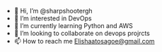 - 👋 Hi, I’m @sharpshootergh
- 👀 I’m interested in DevOps
- 🌱 I’m currently learning Python and AWS 
- 💞️ I’m looking to collaborate on devops projrcts 
- 📫 How to reach me Elishaatosagoe@gmail.com

<!---
sharpshootergh/sharpshootergh is a ✨ special ✨ repository because its `README.md` (this file) appears on your GitHub profile.
You can click the Preview link to take a look at your changes.
--->
